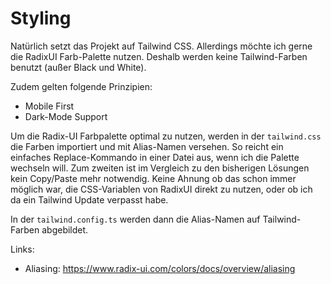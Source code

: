 # Styling

Natürlich setzt das Projekt auf Tailwind CSS. Allerdings möchte ich gerne die RadixUI Farb-Palette nutzen.
Deshalb werden keine Tailwind-Farben benutzt (außer Black und White).

Zudem gelten folgende Prinzipien:

- Mobile First
- Dark-Mode Support

Um die Radix-UI Farbpalette optimal zu nutzen, werden in der `tailwind.css` die Farben importiert und
mit Alias-Namen versehen. So reicht ein einfaches Replace-Kommando in einer Datei aus, wenn ich die Palette
wechseln will. Zum zweiten ist im Vergleich zu den bisherigen Lösungen kein Copy/Paste mehr notwendig.
Keine Ahnung ob das schon immer möglich war, die CSS-Variablen von RadixUI direkt zu nutzen, oder ob
ich da ein Tailwind Update verpasst habe.

In der `tailwind.config.ts` werden dann die Alias-Namen auf Tailwind-Farben abgebildet.

Links:

- Aliasing: https://www.radix-ui.com/colors/docs/overview/aliasing
